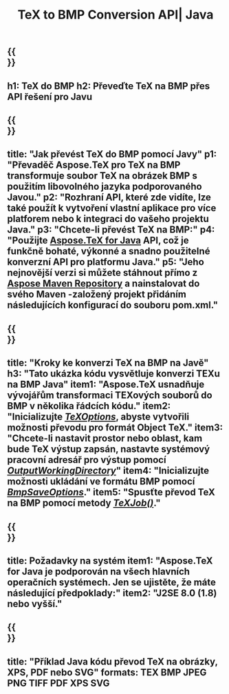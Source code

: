 ﻿---
translation: true
template: /_templates/_conversion-child-java.md
title: TeX to BMP Conversion API| Java
description: Funkce konverze TeX do BMP. Integrujte tuto místní knihovnu Java do svého projektu nebo použijte aplikace pro různé platformy pro převod TeXu na BMP.
keywords: tex to bmp api java, tex2bmp integrovat
url: /java/conversion/tex-to-bmp/
family: tex
platformtag: java
feature: conversion
informat: TEX
outformat: BMP
otherformats: PNG JPEG TIFF PDF XPS SVG
---

{{<section banner>}}
---
h1: TeX do BMP
h2: Převeďte TeX na BMP přes API řešení pro Javu
---

{{<section overview>}}
---
title: "Jak převést TeX do BMP pomocí Javy"
p1: "Převaděč Aspose.TeX pro TeX na BMP transformuje soubor TeX na obrázek BMP s použitím libovolného jazyka podporovaného Javou."
p2: "Rozhraní API, které zde vidíte, lze také použít k vytvoření vlastní aplikace pro více platforem nebo k integraci do vašeho projektu Java."
p3: "Chcete-li převést TeX na BMP:"
p4: "Použijte [Aspose.TeX for Java](https://products.aspose.com/tex/java) API, což je funkčně bohaté, výkonné a snadno použitelné konverzní API pro platformu Java."
p5: "Jeho nejnovější verzi si můžete stáhnout přímo z [Aspose Maven Repository](https://repository.aspose.com/tex/) a nainstalovat do svého Maven -založený projekt přidáním následujících konfigurací do souboru pom.xml."
---

{{<section feature1>}}
---
title: "Kroky ke konverzi TeX na BMP na Javě"
h3: "Tato ukázka kódu vysvětluje konverzi TEXu na BMP Java"
item1: "Aspose.TeX usnadňuje vývojářům transformaci TEXových souborů do BMP v několika řádcích kódu."
item2: "Inicializujte [*TeXOptions*](https://reference.aspose.com/tex/java/com.aspose.tex/TeXOptions), abyste vytvořili možnosti převodu pro formát Object TeX."
item3: "Chcete-li nastavit prostor nebo oblast, kam bude TeX výstup zapsán, nastavte systémový pracovní adresář pro výstup pomocí [*OutputWorkingDirectory*](https://reference.aspose.com/tex/java/com.aspose.tex/TeXOptions#getOutputWorkingDirectory--)"
item4: "Inicializujte možnosti ukládání ve formátu BMP pomocí [*BmpSaveOptions*](https://reference.aspose.com/tex/java/com.aspose.tex.rendering/BmpSaveOptions)."
item5: "Spusťte převod TeX na BMP pomocí metody [*TeXJob()*](https://reference.aspose.com/tex/java/com.aspose.tex/TeXJob)."
---

{{<section feature2>}}
---
title: Požadavky na systém
item1: "Aspose.TeX for Java je podporován na všech hlavních operačních systémech. Jen se ujistěte, že máte následující předpoklady:"
item2: "J2SE 8.0 (1.8) nebo vyšší."
---

{{<section widget>}}
---
title: "Příklad Java kódu převod TeX na obrázky, XPS, PDF nebo SVG"
formats: TEX BMP JPEG PNG TIFF PDF XPS SVG
---